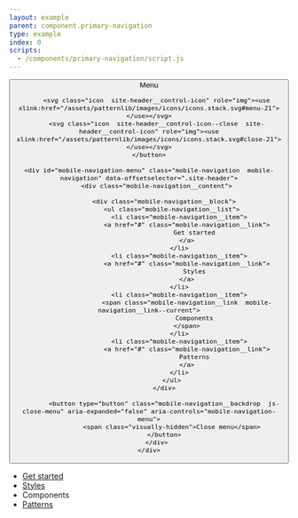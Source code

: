 ```yaml
---
layout: example
parent: component.primary-navigation
type: example
index: 0
scripts:
  - /components/primary-navigation/script.js
---
```


<nav role="navigation">
    <button class="js-toggle-menu  mobile-navigation__button" aria-expanded="false" aria-controls="mobile-navigation-menu">
        <span class="site-header__control-text">Menu</span>

        <svg class="icon  site-header__control-icon" role="img"><use xlink:href="/assets/patternlib/images/icons/icons.stack.svg#menu-21"></use></svg>
        <svg class="icon  site-header__control-icon--close  site-header__control-icon" role="img"><use xlink:href="/assets/patternlib/images/icons/icons.stack.svg#close-21"></use></svg>
    </button>

    <div id="mobile-navigation-menu" class="mobile-navigation  mobile-navigation" data-offsetselector=".site-header">
        <div class="mobile-navigation__content">

            <div class="mobile-navigation__block">
                <ul class="mobile-navigation__list">
                    <li class="mobile-navigation__item">
                        <a href="#" class="mobile-navigation__link">
                            Get started
                        </a>
                    </li>
                    <li class="mobile-navigation__item">
                        <a href="#" class="mobile-navigation__link">
                            Styles
                        </a>
                    </li>
                    <li class="mobile-navigation__item">
                        <span class="mobile-navigation__link  mobile-navigation__link--current">
                            Components
                        </span>
                    </li>
                    <li class="mobile-navigation__item">
                        <a href="#" class="mobile-navigation__link">
                            Patterns
                        </a>
                    </li>
                </ul>
            </div>

            <button type="button" class="mobile-navigation__backdrop  js-close-menu" aria-expanded="false" aria-controls="mobile-navigation-menu">
                <span class="visually-hidden">Close menu</span>
            </button>
        </div>
    </div>
</nav>

<nav class="site-navigation">
    <ul class="site-navigation__list">
        <li class="site-navigation__item">
            <a href="#" class="site-navigation__link">
                Get started
            </a>
        </li>
        <li class="site-navigation__item">
            <a href="#" class="site-navigation__link">
                Styles
            </a>
        </li>
        <li class="site-navigation__item">
            <span class="site-navigation__link  site-navigation__link--current">
                Components
            </span>
        </li>
        <li class="site-navigation__item">
            <a href="#" class="site-navigation__link">
                Patterns
            </a>
        </li>
    </ul>
</nav>
